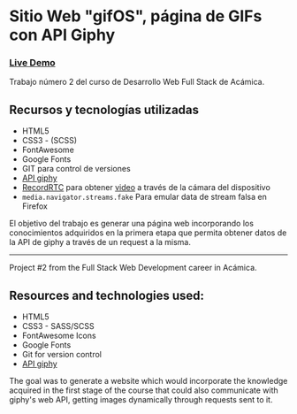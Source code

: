 # Sitio Web "gifOS", página de GIFs con API Giphy

### [Live Demo](https://guido732.github.io/gifOS/)

Trabajo número 2 del curso de Desarrollo Web Full Stack de Acámica.

## Recursos y tecnologías utilizadas

- HTML5
- CSS3 - (SCSS)
- FontAwesome
- Google Fonts
- GIT para control de versiones
- [API giphy](https://developers.giphy.com/)
- [RecordRTC](https://recordrtc.org/) para obtener [video](https://github.com/muaz-khan/RecordRTC/blob/master/simple-demos/RecordRTCPromisesHandler.html) a través de la cámara del dispositivo
- `media.navigator.streams.fake` Para emular data de stream falsa en Firefox

El objetivo del trabajo es generar una página web incorporando los conocimientos adquiridos en la primera etapa que permita obtener datos de la API de giphy a través de un request a la misma.

---

Project #2 from the Full Stack Web Development career in Acámica.

## Resources and technologies used:

- HTML5
- CSS3 - SASS/SCSS
- FontAwesome Icons
- Google Fonts
- Git for version control
- [API giphy](https://developers.giphy.com/)

The goal was to generate a website which would incorporate the knowledge acquired in the first stage of the course that could also communicate with giphy's web API, getting images dynamically through requests sent to it.

